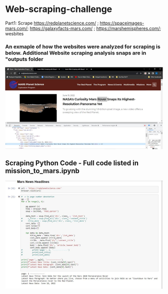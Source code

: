 # Web-scraping-challenge
Part1: Scrape https://redplanetscience.com/ ; https://spaceimages-mars.com/; https://galaxyfacts-mars.com/ ; https://marshemispheres.com/; wesbites
### An exmaple of how the websites were analyzed for scraping is below. Additional Website scraping analysis snaps are in "outputs folder
![](https://github.com/harsh-env/web-scraping-challenge/blob/main/Mission_to_Mars/outputs/webpage_content_search.JPG)

## Scraping Python Code - Full code listed in mission_to_mars.ipynb
![](https://github.com/harsh-env/web-scraping-challenge/blob/main/Mission_to_Mars/outputs/Scraping_web_1.JPG)

